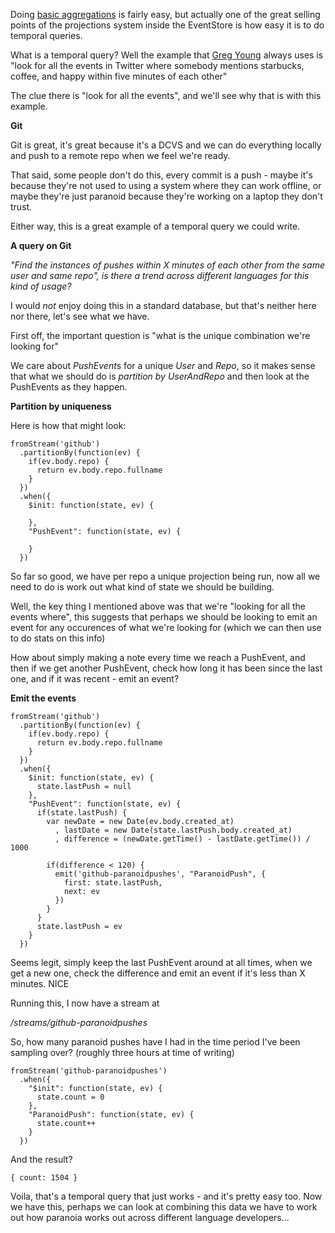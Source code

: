 Doing [basic aggregations](/entries/evented-github-adventure---who-writes-the-sweariest-commit-messages.html) is fairly easy, but actually one of the great selling points of the projections system inside the EventStore is how easy it is to do temporal queries.

What is a temporal query? Well the example that [Greg Young](http://twitter.com/gregyoung) always uses is "look for all the events in Twitter where somebody mentions starbucks, coffee, and happy within five minutes of each other"

The clue there is "look for all the events", and we'll see why that is with this example.


**Git**

Git is great, it's great because it's a DCVS and we can do everything locally and push to a remote repo when we feel we're ready.

That said, some people don't do this, every commit is a push - maybe it's because they're not used to using a system where they can work offline, or maybe they're just paranoid because they're working on a laptop they don't trust.

Either way, this is a great example of a temporal query we could write.

**A query on Git**

*"Find the instances of pushes within X minutes of each other from the same user and same repo", is there a trend across different languages for this kind of usage?*

I would *not* enjoy doing this in a standard database, but that's neither here nor there, let's see what we have.

First off, the important question is "what is the unique combination we're looking for"

We care about *PushEvent*s for a unique *User* and *Repo*, so it makes sense that what we should do is *partition by UserAndRepo* and then look at the PushEvents as they happen.

**Partition by uniqueness**

Here is how that might look:

    fromStream('github')
      .partitionBy(function(ev) {
        if(ev.body.repo) {
          return ev.body.repo.fullname
        }
      })
      .when({
        $init: function(state, ev) {

        },
        "PushEvent": function(state, ev) {

        }
      })

So far so good, we have per repo a unique projection being run, now all we need to do is work out what kind of state we should be building.

Well, the key thing I mentioned above was that we're "looking for all the events where", this suggests that perhaps we should be looking to emit an event for any occurences of what we're looking for (which we can then use to do stats on this info)

How about simply making a note every time we reach a PushEvent, and then if we get another PushEvent, check how long it has been since the last one, and if it was recent - emit an event?

**Emit the events**

    fromStream('github')
      .partitionBy(function(ev) {
        if(ev.body.repo) {
          return ev.body.repo.fullname
        }
      })
      .when({
        $init: function(state, ev) {
          state.lastPush = null
        },
        "PushEvent": function(state, ev) {
          if(state.lastPush) {
            var newDate = new Date(ev.body.created_at)
              , lastDate = new Date(state.lastPush.body.created_at)
              , difference = (newDate.getTime() - lastDate.getTime()) / 1000

            if(difference < 120) {
              emit('github-paranoidpushes', "ParanoidPush", {
                first: state.lastPush,
                next: ev
              })
            }
          }
          state.lastPush = ev
        }
      })

Seems legit, simply keep the last PushEvent around at all times, when we get a new one, check the difference and emit an event if it's less than X minutes. NICE

Running this, I now have a stream at 

*/streams/github-paranoidpushes* 

So, how many paranoid pushes have I had in the time period I've been sampling over? (roughly three hours at time of writing)


    fromStream('github-paranoidpushes')
      .when({
        "$init": function(state, ev) {
          state.count = 0
        },
        "ParanoidPush": function(state, ev) {
          state.count++
        }
      })

And the result?

    { count: 1504 }


Voila, that's a temporal query that just works - and it's pretty easy too. Now we have this, perhaps we can look at combining this data we have to work out how paranoia works out across different language developers...
    



